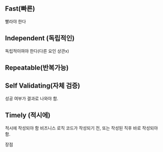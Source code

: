 
## Fast(빠른)
빨라야 한다


## Independent (독립적인)
독립적이여야 한다(다른 요인 상관x)


## Repeatable(반복가능)


## Self Validating(자체 검증)
성공 여부가 결과로 나와야 함.

## Timely (적시에)
적시에 작성되야 함
비즈니스 로직 코드가 작성되기 전, 또는 작성된 직후 바로 작성되야 함.

장점





## 





